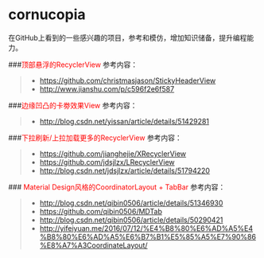 # cornucopia
在GitHub上看到的一些感兴趣的项目，参考和模仿，增加知识储备，提升编程能力。

###<font color="red">顶部悬浮的RecyclerView</font>
参考内容：
>* https://github.com/christmasjason/StickyHeaderView
>* http://www.jianshu.com/p/c596f2e6f587

###<font color="red">边缘凹凸的卡劵效果View</font>
参考内容：
>* http://blog.csdn.net/yissan/article/details/51429281

###<font color="red">下拉刷新/上拉加载更多的RecyclerView</font>
参考内容：
>* https://github.com/jianghejie/XRecyclerView
>* https://github.com/jdsjlzx/LRecyclerView
>* http://blog.csdn.net/jdsjlzx/article/details/51794220

###<font color="red"> Material Design风格的CoordinatorLayout + TabBar</font>
参考内容：
>* http://blog.csdn.net/qibin0506/article/details/51346930
>* https://github.com/qibin0506/MDTab
>* http://blog.csdn.net/qibin0506/article/details/50290421
>* http://yifeiyuan.me/2016/07/12/%E4%B8%80%E6%AD%A5%E4%B8%80%E6%AD%A5%E6%B7%B1%E5%85%A5%E7%90%86%E8%A7%A3CoordinateLayout/